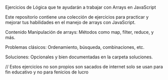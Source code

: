 Ejercicios de Lógica que te ayudarán a trabajar con Arrays en JavaScript 

Este repositorio contiene una colección de ejercicios para practicar y mejorar tus habilidades en el manejo de arrays con JavaScript.

Contenido
Manipulación de arrays: Métodos como map, filter, reduce, y más.

Problemas clásicos: Ordenamiento, búsqueda, combinaciones, etc.

Soluciones: Opcionales y bien documentadas en la carpeta soluciones.
 
 // Estos ejercicios no son propios son sacados de internet solo se usan para fin educativo y no para fenicios de lucro
